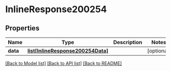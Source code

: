 # InlineResponse200254

## Properties
Name | Type | Description | Notes
------------ | ------------- | ------------- | -------------
**data** | [**list[InlineResponse200254Data]**](InlineResponse200254Data.md) |  | [optional] 

[[Back to Model list]](../README.md#documentation-for-models) [[Back to API list]](../README.md#documentation-for-api-endpoints) [[Back to README]](../README.md)

